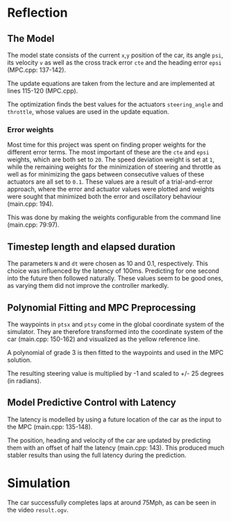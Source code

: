 # Reflection

## The Model
The model state consists of the current `x`,`y` position of the car, its angle `psi`, its velocity `v` as well as the cross track error `cte` and the heading error `epsi` (MPC.cpp: 137-142).

The update equations are taken from the lecture and are implemented at lines 115-120 (MPC.cpp).

The optimization finds the best values for the actuators `steering_angle` and `throttle`, whose values are used in the update equation.

### Error weights
Most time for this project was spent on finding proper weights for the different error terms.
The most important of these are the `cte` and `epsi` weights, which are both set to `20`.
The speed deviation weight is set at `1`, while the remaining weights for the minimization of steering and throttle as well as for minimizing the gaps between consecutive values of these actuators are all set to `0.1`.
These values are a result of a trial-and-error approach, where the error and actuator values were plotted and weights were sought that minimized both the error and oscillatory behaviour (main.cpp: 194).

This was done by making the weights configurable from the command line (main.cpp: 79:97).

## Timestep length and elapsed duration
The parameters `N` and `dt` were chosen as 10 and 0.1, respectively.
This choice was influenced by the latency of 100ms.
Predicting for one second into the future then followed naturally.
These values seem to be good ones, as varying them did not improve the controller markedly.

## Polynomial Fitting and MPC Preprocessing
The waypoints in `ptsx` and `ptsy` come in the global coordinate system of the simulator.
They are therefore transformed into the coordinate system of the car (main.cpp: 150-162) and visualized as the yellow reference line.

A polynomial of grade 3 is then fitted to the waypoints and used in the MPC solution.

The resulting steering value is multiplied by -1 and scaled to +/- 25 degrees (in radians).

## Model Predictive Control with Latency
The latency is modelled by using a future location of the car as the input to the MPC (main.cpp: 135-148).

The position, heading and velocity of the car are updated by predicting them with an offset of half the latency (main.cpp: 143).
This produced much stabler results than using the full latency during the prediction.


# Simulation
The car successfully completes laps at around 75Mph, as can be seen in the video `result.ogv`.
